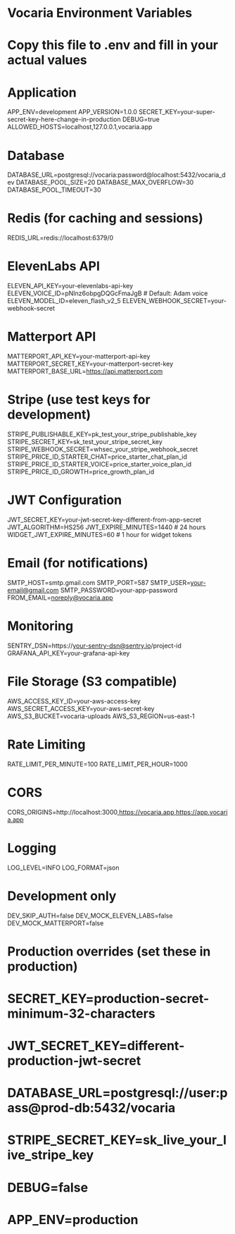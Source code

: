 # Vocaria Environment Variables
# Copy this file to .env and fill in your actual values

# Application
APP_ENV=development
APP_VERSION=1.0.0
SECRET_KEY=your-super-secret-key-here-change-in-production
DEBUG=true
ALLOWED_HOSTS=localhost,127.0.0.1,vocaria.app

# Database
DATABASE_URL=postgresql://vocaria:password@localhost:5432/vocaria_dev
DATABASE_POOL_SIZE=20
DATABASE_MAX_OVERFLOW=30
DATABASE_POOL_TIMEOUT=30

# Redis (for caching and sessions)
REDIS_URL=redis://localhost:6379/0

# ElevenLabs API
ELEVEN_API_KEY=your-elevenlabs-api-key
ELEVEN_VOICE_ID=pNInz6obpgDQGcFmaJgB  # Default: Adam voice
ELEVEN_MODEL_ID=eleven_flash_v2_5
ELEVEN_WEBHOOK_SECRET=your-webhook-secret

# Matterport API
MATTERPORT_API_KEY=your-matterport-api-key
MATTERPORT_SECRET_KEY=your-matterport-secret-key
MATTERPORT_BASE_URL=https://api.matterport.com

# Stripe (use test keys for development)
STRIPE_PUBLISHABLE_KEY=pk_test_your_stripe_publishable_key
STRIPE_SECRET_KEY=sk_test_your_stripe_secret_key
STRIPE_WEBHOOK_SECRET=whsec_your_stripe_webhook_secret
STRIPE_PRICE_ID_STARTER_CHAT=price_starter_chat_plan_id
STRIPE_PRICE_ID_STARTER_VOICE=price_starter_voice_plan_id
STRIPE_PRICE_ID_GROWTH=price_growth_plan_id

# JWT Configuration
JWT_SECRET_KEY=your-jwt-secret-key-different-from-app-secret
JWT_ALGORITHM=HS256
JWT_EXPIRE_MINUTES=1440  # 24 hours
WIDGET_JWT_EXPIRE_MINUTES=60  # 1 hour for widget tokens

# Email (for notifications)
SMTP_HOST=smtp.gmail.com
SMTP_PORT=587
SMTP_USER=your-email@gmail.com
SMTP_PASSWORD=your-app-password
FROM_EMAIL=noreply@vocaria.app

# Monitoring
SENTRY_DSN=https://your-sentry-dsn@sentry.io/project-id
GRAFANA_API_KEY=your-grafana-api-key

# File Storage (S3 compatible)
AWS_ACCESS_KEY_ID=your-aws-access-key
AWS_SECRET_ACCESS_KEY=your-aws-secret-key
AWS_S3_BUCKET=vocaria-uploads
AWS_S3_REGION=us-east-1

# Rate Limiting
RATE_LIMIT_PER_MINUTE=100
RATE_LIMIT_PER_HOUR=1000

# CORS
CORS_ORIGINS=http://localhost:3000,https://vocaria.app,https://app.vocaria.app

# Logging
LOG_LEVEL=INFO
LOG_FORMAT=json

# Development only
DEV_SKIP_AUTH=false
DEV_MOCK_ELEVEN_LABS=false
DEV_MOCK_MATTERPORT=false

# Production overrides (set these in production)
# SECRET_KEY=production-secret-minimum-32-characters
# JWT_SECRET_KEY=different-production-jwt-secret
# DATABASE_URL=postgresql://user:pass@prod-db:5432/vocaria
# STRIPE_SECRET_KEY=sk_live_your_live_stripe_key
# DEBUG=false
# APP_ENV=production